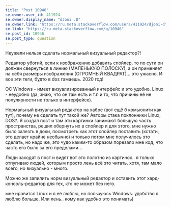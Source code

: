 ```yaml
---
title: "Post 10946"
se.owner.user_id: 411924
se.owner.display_name: "dJoni .D"
se.owner.link: "https://ru.meta.stackoverflow.com/users/411924/djoni-d"
se.link: "https://ru.meta.stackoverflow.com/q/10946"
se.post_id: 10946
se.post_type: question
---
```

<p>Неужели нельзя сделать нормальный визуальный редактор?!</p>
<p>Редактор убогий, если к изображению добавить спойлер, то по сути он должен свернуться в линию (МАЛЕНЬКУЮ ПОЛОСКУ), а он применяет на себя размеры изображения (ОГРОМНЫЙ КВАДРАТ)... это ужасно. И все эти теги, будто в dos гамаешь. 2020 год!</p>
<p>ОС Windows - имеет визуализированный интерфейс и это удобно. Linux - неудобно (да, знаю, что он там есть и т.п и то, что причины её не популярности не только в интерфейсе).</p>
<p>Нормальный визуальный редактор на хабре (вот ещё б комьюнити как тут), почему не сделать тут такой же? Авторы стака поклонники Linux, DOS?. Я создал пост и там эти картинки занимают большую часть пространства, решил обернуть их в спойлер и для этого, мне нужно было залезть в доки, посмотреть как этот спойлер поставить (кстати, это делает крайне необычно) и только потом мне получилось это сделать, но надо же, это чудо каким-то образом порезало мне код, что часть его было за его пределами...</p>
<p>Люди заходят в пост и видят вот это полотно из картинок.. я только отпугиваю людей, которым просто лень всё это читать. хотя, там мало всего, но визуально - много.</p>
<p>Можно же запилить норм визуальный редактор и оставить этот хард-консоль-редактор для тех, кто не может без него.</p>
<p>мне нравится Linux и я её люблю, но пользуюсь Windows. удобство я люблю больше. Или лень.. кому как удобно это понимать)</p>
